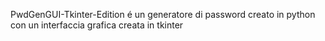 PwdGenGUI-Tkinter-Edition é un generatore di password creato in python con un interfaccia grafica creata in tkinter
